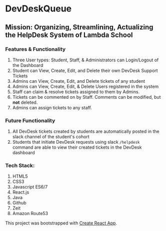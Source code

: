<h1>DevDeskQueue</h1>


<h2><strong>Mission: </strong>Organizing, Streamlining, Actualizing the HelpDesk System of Lambda School</h2>

<h3>Features & Functionality</h3>
<ol>
    <li>Three User types: Student, Staff, & Administrators can Login/Logout of the Dashboard</li>
    <li>Student can View, Create, Edit, and Delete their own DevDesk Support Tickets</li>
    <li>Admins can View, Create, Edit, and Delete tickets of any student</li>
    <li>Admins can View, Create, Edit, & Delete Users registered in the system </li>
    <li>Staff can claim & resolve tickets assigned to them by Admins.</li>
    <li>Tickets can be commented on by Staff.  Comments can be modified, but <strong>not</strong> deleted.</li>
    <li>Admins can assign tickets to any staff.</li>
</ol>
<h3>Future Functionality</h3>
<ol>
    <li>All DevDesk tickets created by students are automatically posted in the slack channel of the student's cohort</li>
    <li>Students that initiate DevDesk requests using slack <code>/helpdesk </code> command are able to view their created tickets in the DevDesk dashboard</li>
</ol>

<h3>Tech Stack:</h3>
<ol>
    <li>HTML5</li>
    <li>CSS3</li>
    <li>Javascript ES6/7</li>
    <li>React.js</li>
    <li>Java</li>
    <li>Github</li>
    <li>Zeit</li>
    <li>Amazon Route53</li>
</ol>




This project was bootstrapped with [Create React App](https://github.com/facebook/create-react-app).



